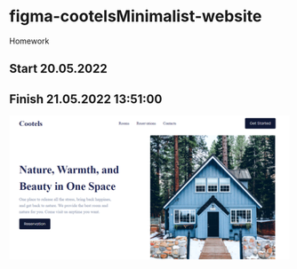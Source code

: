 # figma-cootelsMinimalist-website
 Homework

 ## Start 20.05.2022

## Finish 21.05.2022 13:51:00

![image](./website.png)